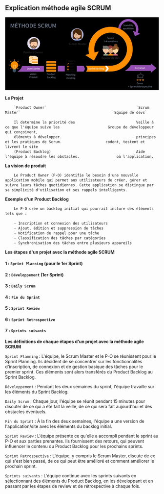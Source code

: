 ## Explication méthode agile SCRUM

![](/imgs/SCRUM.jpg)

**Le Projet**

        `Product Owner`                                         `Scrum Master`                                          `Equipe de devs`

        Il determine la priorité des                            Veille à ce que l'équipe suive les                      Groupe de développeur qui conçoivent,
        éléments à développer.                                  principes et les pratiques de Scrum.                    codent, testent et livrent le site
        (Product Backlog)                                       Aide l'équipe à résoudre les obstacles.                 où l'application.


**La vision de produit**

        Le Product Owner (P-O) identifie le besoin d'une nouvelle application mobile qui permet aux utilisateurs de créer, gérer et suivre leurs tâches quotidiennes. Cette application se distingue par sa simplicité d'utilisation et ses rappels intelligents.

**Exemple d'un Product Backlog**

        Le P-O crée un backlog initial qui pourrait inclure des éléments tels que :

        - Inscription et connexion des utilisateurs
        - Ajout, édition et suppression de tâches
        - Notification de rappel pour une tâche
        - Classification des tâches par catégories
        - Synchronisation des tâches entre plusieurs appareils

**Les étapes d'un projet avec la méthode agile SCRUM**


#### 1 : `Sprint Planning` (pour le 1er Sprint)
#### 2 : `Développement` (1er Sprint)
#### 3 : `Daily Scrum`
#### 4 : `Fin du Sprint`
#### 5 : `Sprint Review`
#### 6 : `Sprint Retrospective`
#### 7 : `Sprints suivants`


**Les définitions de chaque étapes d'un projet avec la méthode agile SCRUM**

`Sprint Planning` :             L'équipe, le Scrum Master et le P-O se réunissent pour le Sprint Planning. 
                                Ils décident de se concentrer sur les fonctionnalités d'inscription, de connexion et de gestion basique des tâches pour le      premier sprint. 
                                Ces éléments sont alors transférés du Product Backlog au Sprint Backlog.


`Développement` :               Pendant les deux semaines du sprint, l'équipe travaille sur les éléments du Sprint Backlog.


`Daily Scrum` :                 Chaque jour, l'équipe se réunit pendant 15 minutes pour discuter de ce qui a été fait la veille, 
                                de ce qui sera fait aujourd'hui et des obstacles éventuels.


`Fin du Sprint` :               À la fin des deux semaines, l'équipe a une version de l'application/site avec les éléments du backlog initial.






`Sprint Review` :               L'équipe présente ce qu'elle a accompli pendant le sprint au P-O et aux parties prenantes. 
                                Ils fournissent des retours, qui peuvent influencer le contenu du Product Backlog pour les prochains sprints.


`Sprint Retrospective` :        L'équipe, y compris le Scrum Master, discute de ce qui s'est bien passé,
                                de ce qui peut être amélioré et comment améliorer le prochain sprint.


`Sprints suivants` :            L'équipe continue avec les sprints suivants en sélectionnant des éléments du Product Backlog,
                                en les développant et en passant par les étapes de review et de rétrospective à chaque fois.
